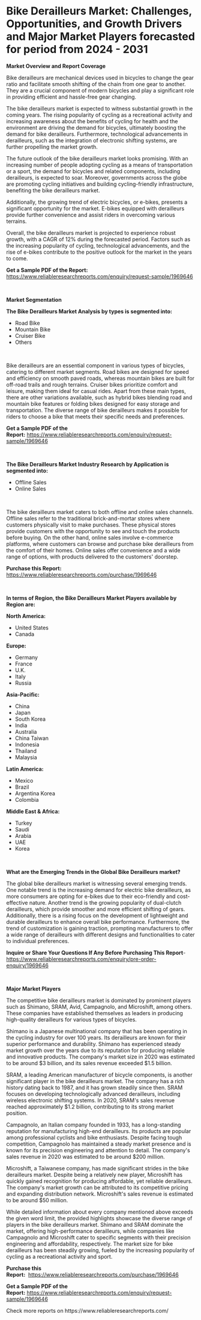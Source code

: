 <p><h1>Bike Derailleurs Market: Challenges, Opportunities, and Growth Drivers and Major Market Players forecasted for period from 2024 - 2031</h1></p><p><strong>Market Overview and Report Coverage</strong></p>
<p><p>Bike derailleurs are mechanical devices used in bicycles to change the gear ratio and facilitate smooth shifting of the chain from one gear to another. They are a crucial component of modern bicycles and play a significant role in providing efficient and hassle-free gear changing.</p><p>The bike derailleurs market is expected to witness substantial growth in the coming years. The rising popularity of cycling as a recreational activity and increasing awareness about the benefits of cycling for health and the environment are driving the demand for bicycles, ultimately boosting the demand for bike derailleurs. Furthermore, technological advancements in derailleurs, such as the integration of electronic shifting systems, are further propelling the market growth.</p><p>The future outlook of the bike derailleurs market looks promising. With an increasing number of people adopting cycling as a means of transportation or a sport, the demand for bicycles and related components, including derailleurs, is expected to soar. Moreover, governments across the globe are promoting cycling initiatives and building cycling-friendly infrastructure, benefiting the bike derailleurs market.</p><p>Additionally, the growing trend of electric bicycles, or e-bikes, presents a significant opportunity for the market. E-bikes equipped with derailleurs provide further convenience and assist riders in overcoming various terrains.</p><p>Overall, the bike derailleurs market is projected to experience robust growth, with a CAGR of 12% during the forecasted period. Factors such as the increasing popularity of cycling, technological advancements, and the rise of e-bikes contribute to the positive outlook for the market in the years to come.</p></p>
<p><strong>Get a Sample PDF of the Report:</strong> <a href="https://www.reliableresearchreports.com/enquiry/request-sample/1969646">https://www.reliableresearchreports.com/enquiry/request-sample/1969646</a></p>
<p>&nbsp;</p>
<p><strong>Market Segmentation</strong></p>
<p><strong>The Bike Derailleurs Market Analysis by types is segmented into:</strong></p>
<p><ul><li>Road Bike</li><li>Mountain Bike</li><li>Cruiser Bike</li><li>Others</li></ul></p>
<p>&nbsp;</p>
<p><p>Bike derailleurs are an essential component in various types of bicycles, catering to different market segments. Road bikes are designed for speed and efficiency on smooth paved roads, whereas mountain bikes are built for off-road trails and rough terrains. Cruiser bikes prioritize comfort and leisure, making them ideal for casual rides. Apart from these main types, there are other variations available, such as hybrid bikes blending road and mountain bike features or folding bikes designed for easy storage and transportation. The diverse range of bike derailleurs makes it possible for riders to choose a bike that meets their specific needs and preferences.</p></p>
<p><strong>Get a Sample PDF of the Report:</strong>&nbsp;<a href="https://www.reliableresearchreports.com/enquiry/request-sample/1969646">https://www.reliableresearchreports.com/enquiry/request-sample/1969646</a></p>
<p>&nbsp;</p>
<p><strong>The Bike Derailleurs Market Industry Research by Application is segmented into:</strong></p>
<p><ul><li>Offline Sales</li><li>Online Sales</li></ul></p>
<p>&nbsp;</p>
<p><p>The bike derailleurs market caters to both offline and online sales channels. Offline sales refer to the traditional brick-and-mortar stores where customers physically visit to make purchases. These physical stores provide customers with the opportunity to see and touch the products before buying. On the other hand, online sales involve e-commerce platforms, where customers can browse and purchase bike derailleurs from the comfort of their homes. Online sales offer convenience and a wide range of options, with products delivered to the customers' doorstep.</p></p>
<p><strong>Purchase this Report:</strong>&nbsp; <a href="https://www.reliableresearchreports.com/purchase/1969646">https://www.reliableresearchreports.com/purchase/1969646</a></p>
<p>&nbsp;</p>
<p><strong>In terms of Region, the Bike Derailleurs Market Players available by Region are:</strong></p>
<p>
    <p> <strong> North America: </strong>
        <ul>
            <li>United States</li>
            <li>Canada</li>
        </ul>
        </p> 
    <p> <strong> Europe: </strong>
        <ul>
            <li>Germany</li>
            <li>France</li>
            <li>U.K.</li>
            <li>Italy</li>
            <li>Russia</li>
        </ul>
        </p> 
    <p> <strong> Asia-Pacific: </strong>
        <ul>
            <li>China</li>
            <li>Japan</li>
            <li>South Korea</li>
            <li>India</li>
            <li>Australia</li>
            <li>China Taiwan</li>
            <li>Indonesia</li>
            <li>Thailand</li>
            <li>Malaysia</li>
        </ul>
        </p> 
    <p> <strong> Latin America: </strong>
        <ul>
            <li>Mexico</li>
            <li>Brazil</li>
            <li>Argentina Korea</li>
            <li>Colombia</li>
        </ul>
        </p> 
    <p> <strong> Middle East & Africa: </strong>
        <ul>
            <li>Turkey</li>
            <li>Saudi</li>
            <li>Arabia</li>
            <li>UAE</li>
            <li>Korea</li>
        </ul>
    </p>
    </p>
<p>&nbsp;</p>
<p><strong>What are the Emerging Trends in the Global Bike Derailleurs market?</strong></p>
<p><p>The global bike derailleurs market is witnessing several emerging trends. One notable trend is the increasing demand for electric bike derailleurs, as more consumers are opting for e-bikes due to their eco-friendly and cost-effective nature. Another trend is the growing popularity of dual-clutch derailleurs, which provide smoother and more efficient shifting of gears. Additionally, there is a rising focus on the development of lightweight and durable derailleurs to enhance overall bike performance. Furthermore, the trend of customization is gaining traction, prompting manufacturers to offer a wide range of derailleurs with different designs and functionalities to cater to individual preferences.</p></p>
<p><strong>Inquire or Share Your Questions If Any Before Purchasing This Report</strong>- <a href="https://www.reliableresearchreports.com/enquiry/pre-order-enquiry/1969646">https://www.reliableresearchreports.com/enquiry/pre-order-enquiry/1969646</a></p>
<p>&nbsp;</p>
<p><strong>Major Market Players</strong></p>
<p><p>The competitive bike derailleurs market is dominated by prominent players such as Shimano, SRAM, Avid, Campagnolo, and Microshift, among others. These companies have established themselves as leaders in producing high-quality derailleurs for various types of bicycles.</p><p>Shimano is a Japanese multinational company that has been operating in the cycling industry for over 100 years. Its derailleurs are known for their superior performance and durability. Shimano has experienced steady market growth over the years due to its reputation for producing reliable and innovative products. The company's market size in 2020 was estimated to be around $3 billion, and its sales revenue exceeded $1.5 billion.</p><p>SRAM, a leading American manufacturer of bicycle components, is another significant player in the bike derailleurs market. The company has a rich history dating back to 1987, and it has grown steadily since then. SRAM focuses on developing technologically advanced derailleurs, including wireless electronic shifting systems. In 2020, SRAM's sales revenue reached approximately $1.2 billion, contributing to its strong market position.</p><p>Campagnolo, an Italian company founded in 1933, has a long-standing reputation for manufacturing high-end derailleurs. Its products are popular among professional cyclists and bike enthusiasts. Despite facing tough competition, Campagnolo has maintained a steady market presence and is known for its precision engineering and attention to detail. The company's sales revenue in 2020 was estimated to be around $200 million.</p><p>Microshift, a Taiwanese company, has made significant strides in the bike derailleurs market. Despite being a relatively new player, Microshift has quickly gained recognition for producing affordable, yet reliable derailleurs. The company's market growth can be attributed to its competitive pricing and expanding distribution network. Microshift's sales revenue is estimated to be around $50 million.</p><p>While detailed information about every company mentioned above exceeds the given word limit, the provided highlights showcase the diverse range of players in the bike derailleurs market. Shimano and SRAM dominate the market, offering high-performance derailleurs, while companies like Campagnolo and Microshift cater to specific segments with their precision engineering and affordability, respectively. The market size for bike derailleurs has been steadily growing, fueled by the increasing popularity of cycling as a recreational activity and sport.</p></p>
<p><strong>Purchase this Report:</strong>&nbsp;&nbsp;<a href="https://www.reliableresearchreports.com/purchase/1969646">https://www.reliableresearchreports.com/purchase/1969646</a></p>
<p></p>
<p><strong>Get a Sample PDF of the Report:</strong>&nbsp;<a href="https://www.reliableresearchreports.com/enquiry/request-sample/1969646">https://www.reliableresearchreports.com/enquiry/request-sample/1969646</a></p>
<p>Check more reports on https://www.reliableresearchreports.com/</p>